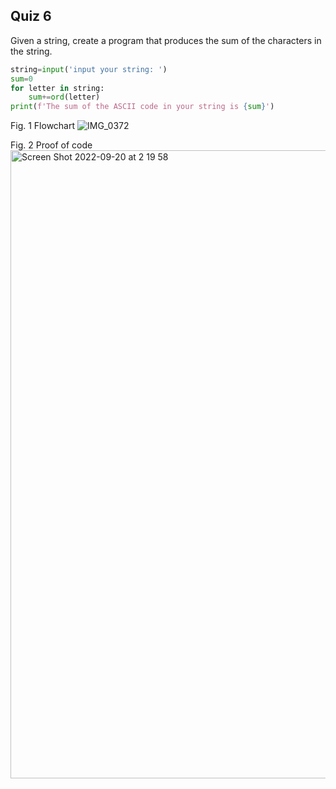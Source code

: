 ## Quiz 6 ##

Given a string, create a program that produces the sum of the characters in the string.
```.py
string=input('input your string: ')
sum=0
for letter in string:
    sum+=ord(letter)
print(f'The sum of the ASCII code in your string is {sum}')
```

Fig. 1 Flowchart
![IMG_0372](https://user-images.githubusercontent.com/105724334/191078014-a565e22a-9185-44a7-a097-ead2a4245a1b.jpeg)

Fig. 2 Proof of code
<img width="1005" alt="Screen Shot 2022-09-20 at 2 19 58" src="https://user-images.githubusercontent.com/105724334/191078118-3c66fbb7-9999-495d-bc19-70d33a43040d.png">
